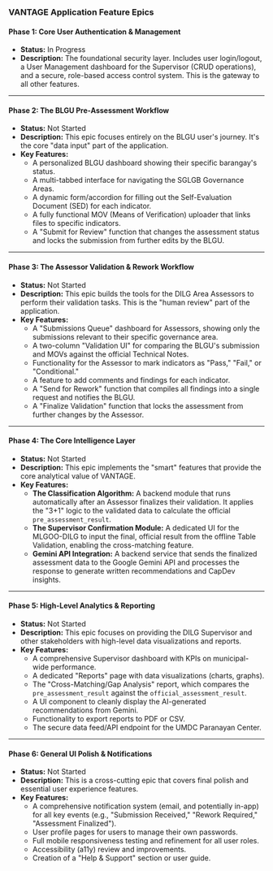 ### **VANTAGE Application Feature Epics**

#### **Phase 1: Core User Authentication & Management**
*   **Status:** In Progress
*   **Description:** The foundational security layer. Includes user login/logout, a User Management dashboard for the Supervisor (CRUD operations), and a secure, role-based access control system. This is the gateway to all other features.

---

#### **Phase 2: The BLGU Pre-Assessment Workflow**
*   **Status:** Not Started
*   **Description:** This epic focuses entirely on the BLGU user's journey. It's the core "data input" part of the application.
*   **Key Features:**
    *   A personalized BLGU dashboard showing their specific barangay's status.
    *   A multi-tabbed interface for navigating the SGLGB Governance Areas.
    *   A dynamic form/accordion for filling out the Self-Evaluation Document (SED) for each indicator.
    *   A fully functional MOV (Means of Verification) uploader that links files to specific indicators.
    *   A "Submit for Review" function that changes the assessment status and locks the submission from further edits by the BLGU.

---

#### **Phase 3: The Assessor Validation & Rework Workflow**
*   **Status:** Not Started
*   **Description:** This epic builds the tools for the DILG Area Assessors to perform their validation tasks. This is the "human review" part of the application.
*   **Key Features:**
    *   A "Submissions Queue" dashboard for Assessors, showing only the submissions relevant to their specific governance area.
    *   A two-column "Validation UI" for comparing the BLGU's submission and MOVs against the official Technical Notes.
    *   Functionality for the Assessor to mark indicators as "Pass," "Fail," or "Conditional."
    *   A feature to add comments and findings for each indicator.
    *   A "Send for Rework" function that compiles all findings into a single request and notifies the BLGU.
    *   A "Finalize Validation" function that locks the assessment from further changes by the Assessor.

---

#### **Phase 4: The Core Intelligence Layer**
*   **Status:** Not Started
*   **Description:** This epic implements the "smart" features that provide the core analytical value of VANTAGE.
*   **Key Features:**
    *   **The Classification Algorithm:** A backend module that runs automatically after an Assessor finalizes their validation. It applies the "3+1" logic to the validated data to calculate the official `pre_assessment_result`.
    *   **The Supervisor Confirmation Module:** A dedicated UI for the MLGOO-DILG to input the final, official result from the offline Table Validation, enabling the cross-matching feature.
    *   **Gemini API Integration:** A backend service that sends the finalized assessment data to the Google Gemini API and processes the response to generate written recommendations and CapDev insights.

---

#### **Phase 5: High-Level Analytics & Reporting**
*   **Status:** Not Started
*   **Description:** This epic focuses on providing the DILG Supervisor and other stakeholders with high-level data visualizations and reports.
*   **Key Features:**
    *   A comprehensive Supervisor dashboard with KPIs on municipal-wide performance.
    *   A dedicated "Reports" page with data visualizations (charts, graphs).
    *   The "Cross-Matching/Gap Analysis" report, which compares the `pre_assessment_result` against the `official_assessment_result`.
    *   A UI component to cleanly display the AI-generated recommendations from Gemini.
    *   Functionality to export reports to PDF or CSV.
    *   The secure data feed/API endpoint for the UMDC Paranayan Center.

---

#### **Phase 6: General UI Polish & Notifications**
*   **Status:** Not Started
*   **Description:** This is a cross-cutting epic that covers final polish and essential user experience features.
*   **Key Features:**
    *   A comprehensive notification system (email, and potentially in-app) for all key events (e.g., "Submission Received," "Rework Required," "Assessment Finalized").
    *   User profile pages for users to manage their own passwords.
    *   Full mobile responsiveness testing and refinement for all user roles.
    *   Accessibility (a11y) review and improvements.
    *   Creation of a "Help & Support" section or user guide.
